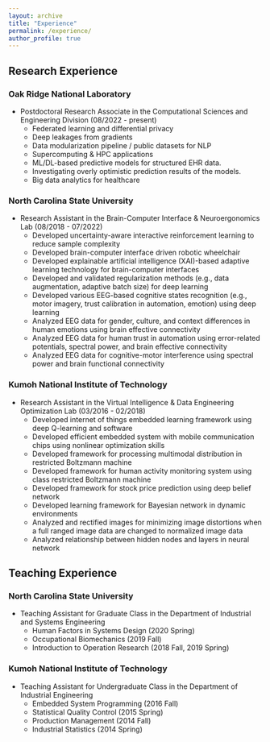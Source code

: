 ```yaml
---
layout: archive
title: "Experience"
permalink: /experience/
author_profile: true
---
```

## **Research Experience**
### **Oak Ridge National Laboratory**
* Postdoctoral Research Associate in the Computational Sciences and Engineering Division (08/2022 - present)
  * Federated learning and differential privacy
  * Deep leakages from gradients
  * Data modularization pipeline / public datasets for NLP
  * Supercomputing & HPC applications
  * ML/DL-based predictive models for structured EHR data.
  * Investigating overly optimistic prediction results of the models.
  * Big data analytics for healthcare 

### **North Carolina State University**
* Research Assistant in the Brain-Computer Interface & Neuroergonomics Lab (08/2018 - 07/2022)
  * Developed uncertainty-aware interactive reinforcement learning to reduce sample complexity
  * Developed brain-computer interface driven robotic wheelchair
  * Developed explainable artificial intelligence (XAI)-based adaptive learning technology for brain-computer interfaces
  * Developed and validated regularization methods (e.g., data augmentation, adaptive batch size) for deep learning
  * Developed various EEG-based cognitive states recognition (e.g., motor imagery, trust calibration in automation, emotion) using deep learning
  * Analyzed EEG data for gender, culture, and context differences in human emotions using brain effective connectivity
  * Analyzed EEG data for human trust in automation using error-related potentials, spectral power, and brain effective connectivity
  * Analyzed EEG data for cognitive-motor interference using spectral power and brain functional connectivity

### **Kumoh National Institute of Technology**
* Research Assistant in the Virtual Intelligence & Data Engineering Optimization Lab (03/2016 - 02/2018)
  * Developed internet of things embedded learning framework using deep Q-learning and software
  * Developed efficient embedded system with mobile communication chips using nonlinear optimization skills
  * Developed framework for processing multimodal distribution in restricted Boltzmann machine
  * Developed framework for human activity monitoring system using class restricted Boltzmann machine
  * Developed framework for stock price prediction using deep belief network
  * Developed learning framework for Bayesian network in dynamic environments
  * Analyzed and rectified images for minimizing image distortions when a full ranged image data are changed to normalized image data
  * Analyzed relationship between hidden nodes and layers in neural network

## **Teaching Experience**
### **North Carolina State University**
* Teaching Assistant for Graduate Class in the Department of Industrial and Systems Engineering
  * Human Factors in Systems Design (2020 Spring)
  * Occupational Biomechanics (2019 Fall)
  * Introduction to Operation Research (2018 Fall, 2019 Spring)

### **Kumoh National Institute of Technology**
* Teaching Assistant for Undergraduate Class in the Department of Industrial Engineering
  * Embedded System Programming (2016 Fall)
  * Statistical Quality Control (2015 Spring)
  * Production Management (2014 Fall)
  * Industrial Statistics (2014 Spring)